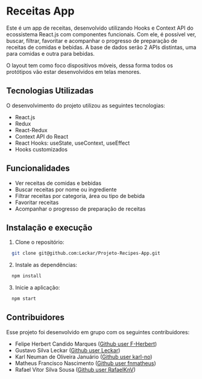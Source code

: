 # Receitas App

Este é um app de receitas, desenvolvido utilizando Hooks e Context API do ecossistema React.js com componentes funcionais. Com ele, é possível ver, buscar, filtrar, favoritar e acompanhar o progresso de preparação de receitas de comidas e bebidas. A base de dados serão 2 APIs distintas, uma para comidas e outra para bebidas.

O layout tem como foco dispositivos móveis, dessa forma todos os protótipos vão estar desenvolvidos em telas menores.

## Tecnologias Utilizadas

O desenvolvimento do projeto utilizou as seguintes tecnologias:

- React.js
- Redux
- React-Redux
- Context API do React
- React Hooks: useState, useContext, useEffect
- Hooks customizados

## Funcionalidades

- Ver receitas de comidas e bebidas
- Buscar receitas por nome ou ingrediente
- Filtrar receitas por categoria, área ou tipo de bebida
- Favoritar receitas
- Acompanhar o progresso de preparação de receitas

## Instalação e execução

1. Clone o repositório:
```bash
  git clone git@github.com:Leckar/Projeto-Recipes-App.git
```
2. Instale as dependências:
```bash
  npm install
```
3. Inicie a aplicação:
```bash
  npm start
```
## Contribuidores

Esse projeto foi desenvolvido em grupo com os seguintes contribuidores:

 - Felipe Herbert Candido Marques (<a href="https://github.com/F-Herbert" target="_blank">Github user F-Herbert</a>)
 - Gustavo Silva Leckar (<a href="https://github.com/Leckar" target="_blank">Github user Leckar</a>)
 - Karl Neuman de Oliveira Januário (<a href="https://github.com/karl-no" target="_blank">Github user karl-no</a>)
 - Matheus Francisco Nascimento (<a href="https://github.com/fnmatheus" target="_blank">Github user fnmatheus</a>)
 - Rafael Vitor Silva Sousa (<a href="https://github.com/RafaelKnV" target="_blank">Github user RafaelKnV</a>)
